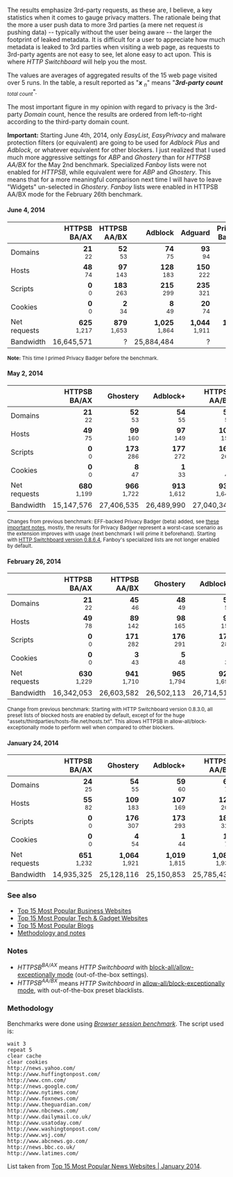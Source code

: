 The results emphasize 3rd-party requests, as these are, I believe, a key statistics when it comes to gauge privacy matters. The rationale being that the more a user push data to more 3rd parties (a mere net request _is_ pushing data) -- typically without the user being aware -- the larger the footprint of leaked metadata. It is difficult for a user to appreciate how much metadata is leaked to 3rd parties when visiting a web page, as requests to 3rd-party agents are not easy to see, let alone easy to act upon. This is where _HTTP Switchboard_ will help you the most.

The values are averages of aggregated results of the 15 web page visited over 5 runs. In the table, a result reported as "**_x_** <sub>_n_</sub>" means "**_3rd-party count_** <sub>_total count_</sub>".

The most important figure in my opinion with regard to privacy is the 3rd-party _Domain_ count, hence the results are ordered from left-to-right according to the third-party domain count.

**Important:** Starting June 4th, 2014, only _EasyList_, _EasyPrivacy_ and malware protection filters (or equivalent) are going to be used for _Adblock Plus_ and _Adblock_, or whatever equivalent for other blockers. I just realized that I used much more aggressive settings for _ABP_ and _Ghostery_ than for _HTTPSB AA/BX_ for the May 2nd benchmark. Specialized _Fanboy_ lists were not enabled for _HTTPSB_, while equivalent were for _ABP_ and _Ghostery_. This means that for a more meaningful comparison next time I will have to leave "Widgets" un-selected in _Ghostery_. _Fanboy_ lists were enabled in HTTPSB AA/BX mode for the February 26th benchmark.

#### June 4, 2014

|              | HTTPSB<br>BA/AX               | HTTPSB<br>AA/BX               | Adblock                       | Adguard                       | Privacy<br>Badger               | No blocker                    |
| ------------ | -----------------------------:| -----------------------------:| -----------------------------:| -----------------------------:| -------------------------------:| -----------------------------:|
| Domains      |       **21**<br><sup>22</sup> |       **52**<br><sup>53</sup> |       **74**<br><sup>75</sup> |       **93**<br><sup>94</sup> |       **157**<br><sup>158</sup> |     **401**<br><sup>402</sup> |
| Hosts        |       **48**<br><sup>74</sup> |      **97**<br><sup>143</sup> |     **128**<br><sup>183</sup> |     **150**<br><sup>222</sup> |       **236**<br><sup>316</sup> |     **596**<br><sup>683</sup> |
| Scripts      |         **0**<br><sup>0</sup> |     **183**<br><sup>263</sup> |     **215**<br><sup>299</sup> |     **235**<br><sup>321</sup> |       **308**<br><sup>406</sup> |     **505**<br><sup>625</sup> |
| Cookies      |         **0**<br><sup>0</sup> |        **2**<br><sup>34</sup> |        **8**<br><sup>49</sup> |       **20**<br><sup>74</sup> |         **38**<br><sup>99</sup> |     **231**<br><sup>317</sup> |
| Net requests |   **625**<br><sup>1,217</sup> |   **879**<br><sup>1,653</sup> | **1,025**<br><sup>1,864</sup> | **1,044**<br><sup>1,911</sup> |   **1,144**<br><sup>2,021</sup> | **1,973**<br><sup>2,980</sup> |
| Bandwidth    |                    16,645,571 |                             ? |                    25,884,484 |                             ? |                               ? |                    29,375,024 |

<sup>**Note:** This time I primed Privacy Badger before the benchmark.</sup>

#### May 2, 2014

|              | HTTPSB<br>BA/AX               | Ghostery                      | Adblock+                      | HTTPSB<br>AA/BX               | Disconnect                    | Privacy<br>Badger              | No blocker                    |
| ------------ | -----------------------------:| -----------------------------:| -----------------------------:| -----------------------------:| -----------------------------:| ------------------------------:| -----------------------------:|
| Domains      |       **21**<br><sup>22</sup> |       **52**<br><sup>53</sup> |       **54**<br><sup>55</sup> |       **54**<br><sup>55</sup> |       **93**<br><sup>94</sup> |      **192**<br><sup>193</sup> |     **420**<br><sup>421</sup> |
| Hosts        |       **49**<br><sup>75</sup> |      **99**<br><sup>160</sup> |      **97**<br><sup>149</sup> |     **101**<br><sup>153</sup> |     **171**<br><sup>248</sup> |      **299**<br><sup>381</sup> |     **641**<br><sup>720</sup> |
| Scripts      |         **0**<br><sup>0</sup> |     **173**<br><sup>286</sup> |     **177**<br><sup>272</sup> |     **169**<br><sup>265</sup> |     **262**<br><sup>385</sup> |      **334**<br><sup>455</sup> |     **518**<br><sup>641</sup> |
| Cookies      |         **0**<br><sup>0</sup> |        **8**<br><sup>47</sup> |        **1**<br><sup>33</sup> |        **2**<br><sup>43</sup> |       **19**<br><sup>83</sup> |       **52**<br><sup>115</sup> |     **263**<br><sup>341</sup> |
| Net requests |   **680**<br><sup>1,199</sup> |   **966**<br><sup>1,722</sup> |   **913**<br><sup>1,612</sup> |   **930**<br><sup>1,648</sup> | **1,124**<br><sup>1,936</sup> |  **1,340**<br><sup>2,176</sup> | **2,079**<br><sup>2,849</sup> |
| Bandwidth    |                    15,147,576 |                    27,406,535 |                    26,489,990 |                    27,040,340 |                    28,758,904 |                              ? |                             ? |

<sup>Changes from previous benchmark: EFF-backed Privacy Badger (beta) added, see [these important notes](https://github.com/EFForg/privacybadgerfirefox/blob/master/README.md#how-heuristic-blocking-works), mostly, the results for Privacy Badger represent a worst-case scenario as the extension improves with usage (next benchmark I will prime it beforehand). Starting with [HTTP Switchboard version 0.8.6.4](/gorhill/httpswitchboard/wiki/Change-log#0864), Fanboy's specialized lists are not longer enabled by default.</sup>

#### February 26, 2014

|              | HTTPSB<br>BA/AX               | HTTPSB<br>AA/BX               | Ghostery                      | Adblock+                      | Disconnect                    | No blocker                    |
| ------------ | -----------------------------:| -----------------------------:| -----------------------------:| -----------------------------:| -----------------------------:| -----------------------------:|
| Domains      |       **21**<br><sup>22</sup> |       **45**<br><sup>46</sup> |       **48**<br><sup>49</sup> |       **53**<br><sup>54</sup> |       **87**<br><sup>88</sup> |     **412**<br><sup>413</sup> |
| Hosts        |       **49**<br><sup>78</sup> |      **89**<br><sup>142</sup> |      **98**<br><sup>165</sup> |      **96**<br><sup>152</sup> |     **153**<br><sup>232</sup> |     **609**<br><sup>697</sup> |
| Scripts      |         **0**<br><sup>0</sup> |     **171**<br><sup>282</sup> |     **176**<br><sup>291</sup> |     **175**<br><sup>280</sup> |     **252**<br><sup>392</sup> |     **525**<br><sup>677</sup> |
| Cookies      |         **0**<br><sup>0</sup> |        **3**<br><sup>43</sup> |        **5**<br><sup>48</sup> |        **2**<br><sup>35</sup> |       **16**<br><sup>85</sup> |     **231**<br><sup>316</sup> |
| Net requests |   **630**<br><sup>1,229</sup> |   **941**<br><sup>1,710</sup> |   **965**<br><sup>1,794</sup> |   **920**<br><sup>1,698</sup> | **1,063**<br><sup>2,018</sup> | **2,120**<br><sup>3,048</sup> |
| Bandwidth    |                    16,342,053 |                    26,603,582 |                    26,502,113 |                    26,714,512 |                    27,950,492 |                    31,282,722 |

<sup>Change from previous benchmark: Starting with HTTP Switchboard version 0.8.3.0, all preset lists of blocked hosts are enabled by default, except of for the huge "assets/thirdparties/hosts-file.net/hosts.txt". This allows HTTPSB in allow-all/block-exceptionally mode to perform well when compared to other blockers.</sup>

#### January 24, 2014

|              | HTTPSB<br>BA/AX               | Ghostery                      | Adblock+                      | HTTPSB<br>AA/BX               | Disconnect                    | No blocker                    |
| ------------ | -----------------------------:| -----------------------------:| -----------------------------:| -----------------------------:| -----------------------------:| -----------------------------:|
| Domains      |       **24**<br><sup>25</sup> |       **54**<br><sup>55</sup> |       **59**<br><sup>60</sup> |       **69**<br><sup>70</sup> |       **91**<br><sup>92</sup> |     **476**<br><sup>477</sup> |
| Hosts        |       **55**<br><sup>82</sup> |     **109**<br><sup>183</sup> |     **107**<br><sup>169</sup> |     **126**<br><sup>200</sup> |     **157**<br><sup>240</sup> |     **693**<br><sup>785</sup> |
| Scripts      |         **0**<br><sup>0</sup> |     **176**<br><sup>307</sup> |     **173**<br><sup>293</sup> |     **187**<br><sup>327</sup> |     **235**<br><sup>391</sup> |     **534**<br><sup>698</sup> |
| Cookies      |         **0**<br><sup>0</sup> |        **4**<br><sup>54</sup> |        **1**<br><sup>44</sup> |       **10**<br><sup>73</sup> |       **12**<br><sup>86</sup> |     **299**<br><sup>389</sup> |
| Net requests |   **651**<br><sup>1,232</sup> | **1,064**<br><sup>1,921</sup> | **1,019**<br><sup>1,815</sup> | **1,087**<br><sup>1,934</sup> | **1,103**<br><sup>2,091</sup> | **2,300**<br><sup>3,236</sup> |
| Bandwidth    |                    14,935,325 |                    25,128,116 |                    25,150,853 |                    25,785,433 |                    26,007,184 |                    28,855,067 |

### See also
- [Top 15 Most Popular Business Websites](/gorhill/httpswitchboard/wiki/Comparative-benchmarks-against-widely-used-blockers:-Top-15-Most-Popular-Business-Websites)
- [Top 15 Most Popular Tech & Gadget Websites](/gorhill/httpswitchboard/wiki/Comparative-benchmarks-against-widely-used-blockers:-Top-15-Most-Popular-Tech-&-Gadget-Websites)
- [Top 15 Most Popular Blogs](/gorhill/httpswitchboard/wiki/Comparative-benchmarks-against-widely-used-blockers:-Top-15-Most-Popular-Blogs)
- [Methodology and notes](/gorhill/httpswitchboard/wiki/Comparative-benchmarks-against-widely-used-blockers:-Methodology-and-notes)

### Notes
- _HTTPSB<sup>BA/AX</sup>_ means *HTTP Switchboard* with [block-all/allow-exceptionally mode](/gorhill/httpswitchboard/wiki/How-to-use-HTTP-Switchboard:-Two-opposing-views#wiki-the-block-allallow-exceptionally-approach) (out-of-the-box settings).
- _HTTPSB<sup>AA/BX</sup>_ means *HTTP Switchboard* in [allow-all/block-exceptionally mode](/gorhill/httpswitchboard/wiki/How-to-use-HTTP-Switchboard:-Two-opposing-views#wiki-the-allow-allblock-exceptionally-approach), with out-of-the-box preset blacklists.

### Methodology
Benchmarks were done using [*Browser session benchmark*](https://github.com/gorhill/sessbench). The script used is:
```
wait 3
repeat 5
clear cache
clear cookies
http://news.yahoo.com/
http://www.huffingtonpost.com/
http://www.cnn.com/
http://news.google.com/
http://www.nytimes.com/
http://www.foxnews.com/
http://www.theguardian.com/
http://www.nbcnews.com/
http://www.dailymail.co.uk/
http://www.usatoday.com/
http://www.washingtonpost.com/
http://www.wsj.com/
http://www.abcnews.go.com/
http://news.bbc.co.uk/
http://www.latimes.com/
```

List taken from [Top 15 Most Popular News Websites | January 2014](http://www.ebizmba.com/articles/news-websites).

